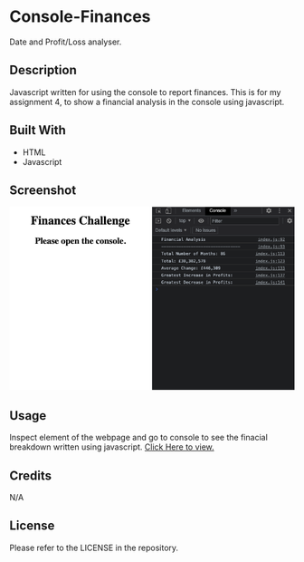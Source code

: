 # Console-Finances
Date and Profit/Loss analyser.

## Description
Javascript written for using the console to report finances. This is for my assignment 4, to show a financial analysis in the console using javascript.

## Built With
* HTML
* Javascript


## Screenshot
![Financial Analysis Tool](images/Financial-Analysis.png)


## Usage
Inspect element of the webpage and go to console to see the finacial breakdown written using javascript.
[Click Here to view.](https://chriscds.github.io/Console-Finances/index.html)


## Credits

N/A

## License

Please refer to the LICENSE in the repository.
